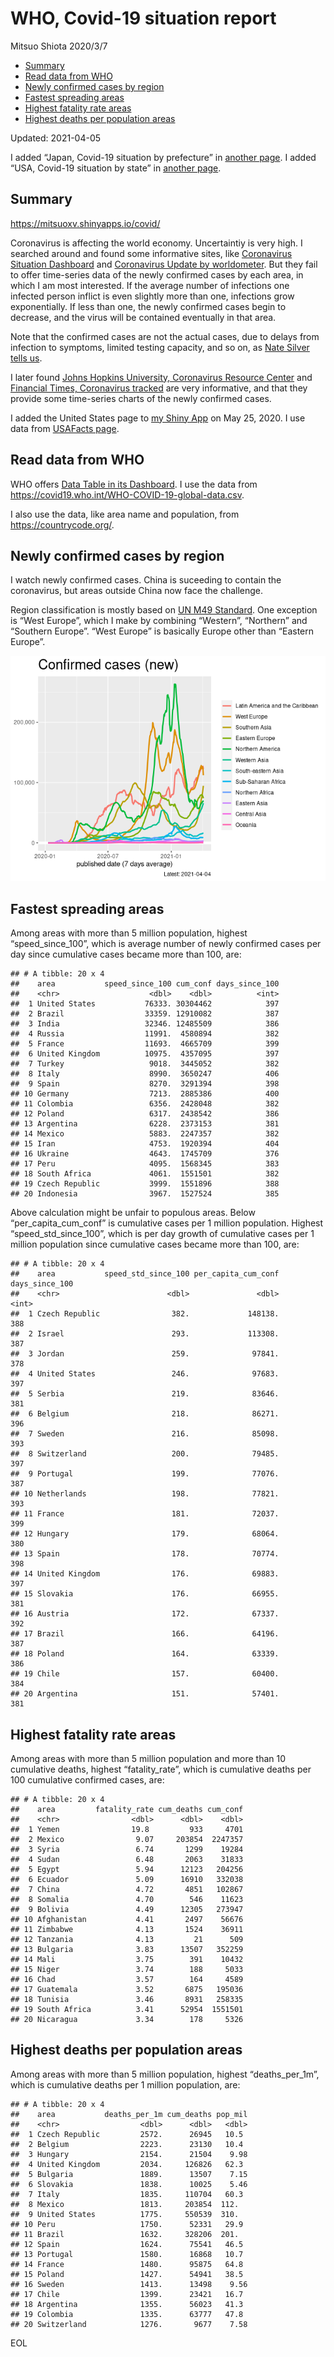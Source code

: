 WHO, Covid-19 situation report
================
Mitsuo Shiota
2020/3/7

-   [Summary](#summary)
-   [Read data from WHO](#read-data-from-who)
-   [Newly confirmed cases by region](#newly-confirmed-cases-by-region)
-   [Fastest spreading areas](#fastest-spreading-areas)
-   [Highest fatality rate areas](#highest-fatality-rate-areas)
-   [Highest deaths per population
    areas](#highest-deaths-per-population-areas)

Updated: 2021-04-05

I added “Japan, Covid-19 situation by prefecture” in [another
page](Japan.md). I added “USA, Covid-19 situation by state” in [another
page](USA.md).

## Summary

<https://mitsuoxv.shinyapps.io/covid/>

Coronavirus is affecting the world economy. Uncertaintiy is very high. I
searched around and found some informative sites, like [Coronavirus
Situation
Dashboard](https://who.maps.arcgis.com/apps/opsdashboard/index.html#/c88e37cfc43b4ed3baf977d77e4a0667)
and [Coronavirus Update by
worldometer](https://www.worldometers.info/coronavirus/). But they fail
to offer time-series data of the newly confirmed cases by each area, in
which I am most interested. If the average number of infections one
infected person inflict is even slightly more than one, infections grow
exponentially. If less than one, the newly confirmed cases begin to
decrease, and the virus will be contained eventually in that area.

Note that the confirmed cases are not the actual cases, due to delays
from infection to symptoms, limited testing capacity, and so on, as
[Nate Silver tells
us](https://fivethirtyeight.com/features/coronavirus-case-counts-are-meaningless/).

I later found [Johns Hopkins University, Coronavirus Resource
Center](https://coronavirus.jhu.edu/) and [Financial Times, Coronavirus
tracked](https://www.ft.com/content/a26fbf7e-48f8-11ea-aeb3-955839e06441)
are very informative, and that they provide some time-series charts of
the newly confirmed cases.

I added the United States page to [my Shiny
App](https://mitsuoxv.shinyapps.io/covid/) on May 25, 2020. I use data
from [USAFacts
page](https://usafacts.org/visualizations/coronavirus-covid-19-spread-map/).

## Read data from WHO

WHO offers [Data Table in its Dashboard](https://covid19.who.int/table).
I use the data from
<https://covid19.who.int/WHO-COVID-19-global-data.csv>.

I also use the data, like area name and population, from
<https://countrycode.org/>.

## Newly confirmed cases by region

I watch newly confirmed cases. China is suceeding to contain the
coronavirus, but areas outside China now face the challenge.

Region classification is mostly based on [UN M49
Standard](https://unstats.un.org/unsd/methodology/m49/). One exception
is “West Europe”, which I make by combining “Western”, “Northern” and
“Southern Europe”. “West Europe” is basically Europe other than “Eastern
Europe”.

![](README_files/figure-gfm/chart-1.png)<!-- -->

## Fastest spreading areas

Among areas with more than 5 million population, highest
“speed\_since\_100”, which is average number of newly confirmed cases
per day since cumulative cases became more than 100, are:

    ## # A tibble: 20 x 4
    ##    area           speed_since_100 cum_conf days_since_100
    ##    <chr>                    <dbl>    <dbl>          <int>
    ##  1 United States           76333. 30304462            397
    ##  2 Brazil                  33359. 12910082            387
    ##  3 India                   32346. 12485509            386
    ##  4 Russia                  11991.  4580894            382
    ##  5 France                  11693.  4665709            399
    ##  6 United Kingdom          10975.  4357095            397
    ##  7 Turkey                   9018.  3445052            382
    ##  8 Italy                    8990.  3650247            406
    ##  9 Spain                    8270.  3291394            398
    ## 10 Germany                  7213.  2885386            400
    ## 11 Colombia                 6356.  2428048            382
    ## 12 Poland                   6317.  2438542            386
    ## 13 Argentina                6228.  2373153            381
    ## 14 Mexico                   5883.  2247357            382
    ## 15 Iran                     4753.  1920394            404
    ## 16 Ukraine                  4643.  1745709            376
    ## 17 Peru                     4095.  1568345            383
    ## 18 South Africa             4061.  1551501            382
    ## 19 Czech Republic           3999.  1551896            388
    ## 20 Indonesia                3967.  1527524            385

Above calculation might be unfair to populous areas. Below
“per\_capita\_cum\_conf” is cumulative cases per 1 million population.
Highest “speed\_std\_since\_100”, which is per day growth of cumulative
cases per 1 million population since cumulative cases became more than
100, are:

    ## # A tibble: 20 x 4
    ##    area           speed_std_since_100 per_capita_cum_conf days_since_100
    ##    <chr>                        <dbl>               <dbl>          <int>
    ##  1 Czech Republic                382.             148138.            388
    ##  2 Israel                        293.             113308.            387
    ##  3 Jordan                        259.              97841.            378
    ##  4 United States                 246.              97683.            397
    ##  5 Serbia                        219.              83646.            381
    ##  6 Belgium                       218.              86271.            396
    ##  7 Sweden                        216.              85098.            393
    ##  8 Switzerland                   200.              79485.            397
    ##  9 Portugal                      199.              77076.            387
    ## 10 Netherlands                   198.              77821.            393
    ## 11 France                        181.              72037.            399
    ## 12 Hungary                       179.              68064.            380
    ## 13 Spain                         178.              70774.            398
    ## 14 United Kingdom                176.              69883.            397
    ## 15 Slovakia                      176.              66955.            381
    ## 16 Austria                       172.              67337.            392
    ## 17 Brazil                        166.              64196.            387
    ## 18 Poland                        164.              63339.            386
    ## 19 Chile                         157.              60400.            384
    ## 20 Argentina                     151.              57401.            381

## Highest fatality rate areas

Among areas with more than 5 million population and more than 10
cumulative deaths, highest “fatality\_rate”, which is cumulative deaths
per 100 cumulative confirmed cases, are:

    ## # A tibble: 20 x 4
    ##    area         fatality_rate cum_deaths cum_conf
    ##    <chr>                <dbl>      <dbl>    <dbl>
    ##  1 Yemen                19.8         933     4701
    ##  2 Mexico                9.07     203854  2247357
    ##  3 Syria                 6.74       1299    19284
    ##  4 Sudan                 6.48       2063    31833
    ##  5 Egypt                 5.94      12123   204256
    ##  6 Ecuador               5.09      16910   332038
    ##  7 China                 4.72       4851   102867
    ##  8 Somalia               4.70        546    11623
    ##  9 Bolivia               4.49      12305   273947
    ## 10 Afghanistan           4.41       2497    56676
    ## 11 Zimbabwe              4.13       1524    36911
    ## 12 Tanzania              4.13         21      509
    ## 13 Bulgaria              3.83      13507   352259
    ## 14 Mali                  3.75        391    10432
    ## 15 Niger                 3.74        188     5033
    ## 16 Chad                  3.57        164     4589
    ## 17 Guatemala             3.52       6875   195036
    ## 18 Tunisia               3.46       8931   258335
    ## 19 South Africa          3.41      52954  1551501
    ## 20 Nicaragua             3.34        178     5326

## Highest deaths per population areas

Among areas with more than 5 million population, highest
“deaths\_per\_1m”, which is cumulative deaths per 1 million population,
are:

    ## # A tibble: 20 x 4
    ##    area           deaths_per_1m cum_deaths pop_mil
    ##    <chr>                  <dbl>      <dbl>   <dbl>
    ##  1 Czech Republic         2572.      26945   10.5 
    ##  2 Belgium                2223.      23130   10.4 
    ##  3 Hungary                2154.      21504    9.98
    ##  4 United Kingdom         2034.     126826   62.3 
    ##  5 Bulgaria               1889.      13507    7.15
    ##  6 Slovakia               1838.      10025    5.46
    ##  7 Italy                  1835.     110704   60.3 
    ##  8 Mexico                 1813.     203854  112.  
    ##  9 United States          1775.     550539  310.  
    ## 10 Peru                   1750.      52331   29.9 
    ## 11 Brazil                 1632.     328206  201.  
    ## 12 Spain                  1624.      75541   46.5 
    ## 13 Portugal               1580.      16868   10.7 
    ## 14 France                 1480.      95875   64.8 
    ## 15 Poland                 1427.      54941   38.5 
    ## 16 Sweden                 1413.      13498    9.56
    ## 17 Chile                  1399.      23421   16.7 
    ## 18 Argentina              1355.      56023   41.3 
    ## 19 Colombia               1335.      63777   47.8 
    ## 20 Switzerland            1276.       9677    7.58

EOL

